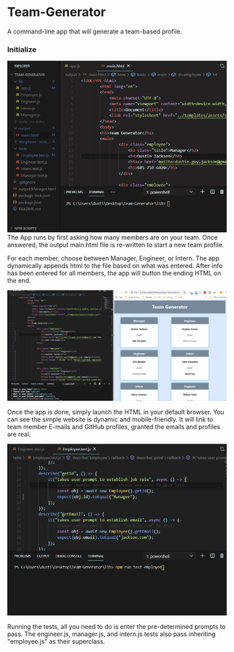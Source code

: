 # Team-Generator
A command-line app that will generate a team-based profile.

### Initialize
![](templates/assets/nodeInit.gif)
The App runs by first asking how many members are on your team. Once answered, the output main.html file is re-written to start a new team profile.

For each member, choose between Manager, Engineer, or Intern. The app dynamically appends html to the file based on what was entered. After info has been entered for all members, the app will button the ending HTML on the end.

![](templates/assets/website.gif)

Once the app is done, simply launch the HTML in your default browser. You can see the simple website is dynamic and mobile-friendly. It will link to team member E-mails and GitHub profiles, granted the emails and profiles are real. 

![](templates/assets/tests.gif)

Running the tests, all you need to do is enter the pre-determined prompts to pass. The engineer.js, manager.js, and intern.js tests also pass inheriting "employee.js" as their superclass. 
